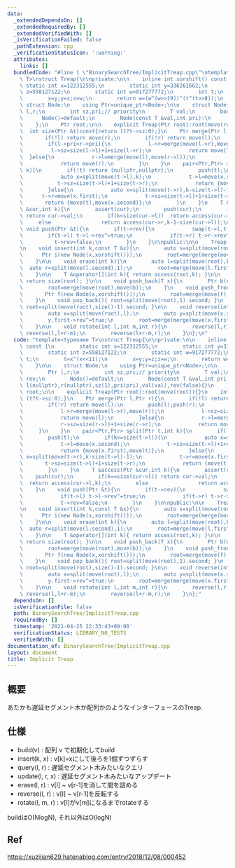 ```yaml
---
data:
  _extendedDependsOn: []
  _extendedRequiredBy: []
  _extendedVerifiedWith: []
  _isVerificationFailed: false
  _pathExtension: cpp
  _verificationStatusIcon: ':warning:'
  attributes:
    links: []
  bundledCode: "#line 1 \"BinarySearchTree/ImplicitTreap.cpp\"\ntemplate<typename\
    \ T>\nstruct Treap{\n\nprivate:\n\n    inline int xorshift() const {\n       \
    \ static int x=122312555;\n        static int y=336261662;\n        static int\
    \ z=558127122;\n        static int w=917277772;\n        int t;\n        t=x^(x<<11);\n\
    \        x=y;y=z;z=w;\n        return w=(w^(w>>19))^(t^(t>>8));\n    }\n\n   \
    \ struct Node;\n    using Ptr=unique_ptr<Node>;\n\n    struct Node{\n        Ptr\
    \ l,r;\n        int sz,pri;// priority\n        T val;\n        bool rev;\n  \
    \      Node()=default;\n        Node(const T &val,int pri):\n        l(nullptr),r(nullptr),sz(1),pri(pri),val(val),rev(false){}\n\
    \    };\n    Ptr root;\n\n    explicit Treap(Ptr root):root(move(root)){}\n  \
    \  int size(Ptr &t)const{return (t?t->sz:0);}\n    Ptr merge(Ptr l,Ptr r){\n \
    \       if(!l) return move(r);\n        if(!r) return move(l);\n        push(l);push(r);\n\
    \        if(l->pri>r->pri){\n            l->r=merge(move(l->r),move(r));\n   \
    \         l->sz=size(l->l)+1+size(l->r);\n            return move(l);\n      \
    \  }else{\n            r->l=merge(move(l),move(r->l));\n            r->sz=size(r->l)+1+size(r->r);\n\
    \            return move(r);\n        }\n    }\n    pair<Ptr,Ptr> split(Ptr t,int\
    \ k){\n        if(!t) return {nullptr,nullptr};\n        push(t);\n        if(k<=size(t->l)){\n\
    \            auto x=split(move(t->l),k);\n            t->l=move(x.second);\n \
    \           t->sz=size(t->l)+1+size(t->r);\n            return {move(x.first),move(t)};\n\
    \        }else{\n            auto x=split(move(t->r),k-size(t->l)-1);\n      \
    \      t->r=move(x.first);\n            t->sz=size(t->l)+1+size(t->r);\n     \
    \       return {move(t),move(x.second)};\n        }\n    }\n    T &access(Ptr\
    \ &cur,int k){\n        assert(cur);\n        push(cur);\n        if(k==size(cur->l))\
    \ return cur->val;\n        if(k<size(cur->l))  return access(cur->l,k);\n   \
    \     else                return access(cur->r,k-1-size(cur->l));\n    }\n   \
    \ void push(Ptr &t){\n        if(t->rev){\n            swap(t->l,t->r);\n    \
    \        if(t->l) t->l->rev^=true;\n            if(t->r) t->r->rev^=true;\n  \
    \          t->rev=false;\n        }\n    }\n\npublic:\n\n    Treap():root(nullptr){}\n\
    \n    void insert(int k,const T &x){\n        auto s=split(move(root),k);\n  \
    \      Ptr i(new Node(x,xorshift()));\n        root=merge(merge(move(s.first),move(i)),move(s.second));\n\
    \    }\n\n    void erase(int k){\n        auto l=split(move(root),k);\n      \
    \  auto r=split(move(l.second),1);\n        root=merge(move(l.first),move(r.second));\n\
    \    }\n\n    T &operator[](int k){ return access(root,k); }\n\n    int size(){\
    \ return size(root); }\n\n    void push_back(T x){\n        Ptr b(new Node(x,xorshift()));\n\
    \        root=merge(move(root),move(b));\n    }\n    void push_front(T x){\n \
    \       Ptr f(new Node(x,xorshift()));\n        root=merge(move(f),move(root));\n\
    \    }\n    void pop_back(){ root=split(move(root),1).second; }\n    void pop_front(){\
    \ root=split(move(root),size()-1).second; }\n\n    void reverse(int l,int r){\n\
    \        auto x=split(move(root),l);\n        auto y=split(move(x.second),r-l);\n\
    \        y.first->rev^=true;\n        root=merge(merge(move(x.first),move(y.first)),move(y.second));\n\
    \    }\n\n    void rotate(int l,int m,int r){\n        reverse(l,r);\n       \
    \ reverse(l,l+r-m);\n        reverse(l+r-m,r);\n    }\n};\n"
  code: "template<typename T>\nstruct Treap{\n\nprivate:\n\n    inline int xorshift()\
    \ const {\n        static int x=122312555;\n        static int y=336261662;\n\
    \        static int z=558127122;\n        static int w=917277772;\n        int\
    \ t;\n        t=x^(x<<11);\n        x=y;y=z;z=w;\n        return w=(w^(w>>19))^(t^(t>>8));\n\
    \    }\n\n    struct Node;\n    using Ptr=unique_ptr<Node>;\n\n    struct Node{\n\
    \        Ptr l,r;\n        int sz,pri;// priority\n        T val;\n        bool\
    \ rev;\n        Node()=default;\n        Node(const T &val,int pri):\n       \
    \ l(nullptr),r(nullptr),sz(1),pri(pri),val(val),rev(false){}\n    };\n    Ptr\
    \ root;\n\n    explicit Treap(Ptr root):root(move(root)){}\n    int size(Ptr &t)const{return\
    \ (t?t->sz:0);}\n    Ptr merge(Ptr l,Ptr r){\n        if(!l) return move(r);\n\
    \        if(!r) return move(l);\n        push(l);push(r);\n        if(l->pri>r->pri){\n\
    \            l->r=merge(move(l->r),move(r));\n            l->sz=size(l->l)+1+size(l->r);\n\
    \            return move(l);\n        }else{\n            r->l=merge(move(l),move(r->l));\n\
    \            r->sz=size(r->l)+1+size(r->r);\n            return move(r);\n   \
    \     }\n    }\n    pair<Ptr,Ptr> split(Ptr t,int k){\n        if(!t) return {nullptr,nullptr};\n\
    \        push(t);\n        if(k<=size(t->l)){\n            auto x=split(move(t->l),k);\n\
    \            t->l=move(x.second);\n            t->sz=size(t->l)+1+size(t->r);\n\
    \            return {move(x.first),move(t)};\n        }else{\n            auto\
    \ x=split(move(t->r),k-size(t->l)-1);\n            t->r=move(x.first);\n     \
    \       t->sz=size(t->l)+1+size(t->r);\n            return {move(t),move(x.second)};\n\
    \        }\n    }\n    T &access(Ptr &cur,int k){\n        assert(cur);\n    \
    \    push(cur);\n        if(k==size(cur->l)) return cur->val;\n        if(k<size(cur->l))\
    \  return access(cur->l,k);\n        else                return access(cur->r,k-1-size(cur->l));\n\
    \    }\n    void push(Ptr &t){\n        if(t->rev){\n            swap(t->l,t->r);\n\
    \            if(t->l) t->l->rev^=true;\n            if(t->r) t->r->rev^=true;\n\
    \            t->rev=false;\n        }\n    }\n\npublic:\n\n    Treap():root(nullptr){}\n\
    \n    void insert(int k,const T &x){\n        auto s=split(move(root),k);\n  \
    \      Ptr i(new Node(x,xorshift()));\n        root=merge(merge(move(s.first),move(i)),move(s.second));\n\
    \    }\n\n    void erase(int k){\n        auto l=split(move(root),k);\n      \
    \  auto r=split(move(l.second),1);\n        root=merge(move(l.first),move(r.second));\n\
    \    }\n\n    T &operator[](int k){ return access(root,k); }\n\n    int size(){\
    \ return size(root); }\n\n    void push_back(T x){\n        Ptr b(new Node(x,xorshift()));\n\
    \        root=merge(move(root),move(b));\n    }\n    void push_front(T x){\n \
    \       Ptr f(new Node(x,xorshift()));\n        root=merge(move(f),move(root));\n\
    \    }\n    void pop_back(){ root=split(move(root),1).second; }\n    void pop_front(){\
    \ root=split(move(root),size()-1).second; }\n\n    void reverse(int l,int r){\n\
    \        auto x=split(move(root),l);\n        auto y=split(move(x.second),r-l);\n\
    \        y.first->rev^=true;\n        root=merge(merge(move(x.first),move(y.first)),move(y.second));\n\
    \    }\n\n    void rotate(int l,int m,int r){\n        reverse(l,r);\n       \
    \ reverse(l,l+r-m);\n        reverse(l+r-m,r);\n    }\n};"
  dependsOn: []
  isVerificationFile: false
  path: BinarySearchTree/ImplicitTreap.cpp
  requiredBy: []
  timestamp: '2021-04-25 22:33:43+09:00'
  verificationStatus: LIBRARY_NO_TESTS
  verifiedWith: []
documentation_of: BinarySearchTree/ImplicitTreap.cpp
layout: document
title: Implicit Treap
---
```


## 概要  
あたかも遅延セグメント木か配列かのようなインターフェースのTreap.  

## 仕様  
- build(v) : 配列 v で初期化してbuild
- insert(k, x) : v[k]=xにして後ろを1個ずつずらす
- query(l, r) : 遅延セグメント木みたいなクエリ
- update(l, r, x) : 遅延セグメント木みたいなアップデート
- erase(l, r) : v[l] ~ v[r-1]を消して間を詰める
- reverse(l, r) : v[l] ~ v[r-1]を反転する
- rotate(l, m, r) : v[l]がv[m]になるまでrotateする

buildはO(NlogN), それ以外はO(logN)

## Ref  
https://xuzijian629.hatenablog.com/entry/2018/12/08/000452
